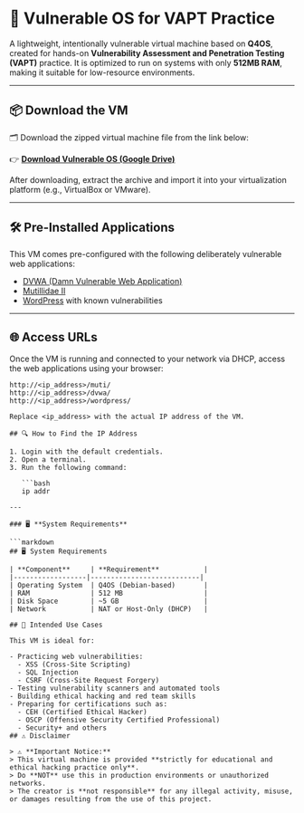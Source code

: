 # 🔐 Vulnerable OS for VAPT Practice

A lightweight, intentionally vulnerable virtual machine based on **Q4OS**, created for hands-on **Vulnerability Assessment and Penetration Testing (VAPT)** practice. It is optimized to run on systems with only **512MB RAM**, making it suitable for low-resource environments.

---

## 📦 Download the VM

🗂️ Download the zipped virtual machine file from the link below:

👉 **[Download Vulnerable OS (Google Drive)](https://drive.google.com/file/d/1X-RqxZDHLDzkJRFGaEEI5W6osvhiwate/view?usp=sharing)**

After downloading, extract the archive and import it into your virtualization platform (e.g., VirtualBox or VMware).

---

## 🛠️ Pre-Installed Applications

This VM comes pre-configured with the following deliberately vulnerable web applications:

- [DVWA (Damn Vulnerable Web Application)](http://www.dvwa.co.uk/)
- [Mutillidae II](https://owasp.org/www-project-mutillidae-ii/)
- [WordPress](https://wordpress.org/) with known vulnerabilities

---

## 🌐 Access URLs

Once the VM is running and connected to your network via DHCP, access the web applications using your browser:

```text
http://<ip_address>/muti/
http://<ip_address>/dvwa/
http://<ip_address>/wordpress/

Replace <ip_address> with the actual IP address of the VM.

## 🔍 How to Find the IP Address

1. Login with the default credentials.
2. Open a terminal.
3. Run the following command:

   ```bash
   ip addr

---

### 🖥️ **System Requirements**

```markdown
## 🖥️ System Requirements

| **Component**     | **Requirement**           |
|------------------|---------------------------|
| Operating System  | Q4OS (Debian-based)       |
| RAM               | 512 MB                    |
| Disk Space        | ~5 GB                     |
| Network           | NAT or Host-Only (DHCP)   |

## 🎯 Intended Use Cases

This VM is ideal for:

- Practicing web vulnerabilities:  
  - XSS (Cross-Site Scripting)  
  - SQL Injection  
  - CSRF (Cross-Site Request Forgery)
- Testing vulnerability scanners and automated tools
- Building ethical hacking and red team skills
- Preparing for certifications such as:  
  - CEH (Certified Ethical Hacker)  
  - OSCP (Offensive Security Certified Professional)  
  - Security+ and others
## ⚠️ Disclaimer

> ⚠️ **Important Notice:**  
> This virtual machine is provided **strictly for educational and ethical hacking practice only**.  
> Do **NOT** use this in production environments or unauthorized networks.  
> The creator is **not responsible** for any illegal activity, misuse, or damages resulting from the use of this project.

